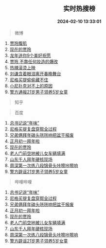 <div align="center"><h2>实时热搜榜</h2><h4>2024-02-10 13:33:01</h4></div>

> 微博  

1. [贾玲腹肌](https://s.weibo.com/weibo?q=%23%E8%B4%BE%E7%8E%B2%E8%85%B9%E8%82%8C%23&t=31&band_rank=1&Refer=top)<br />
2. [现在的贾玲](https://s.weibo.com/weibo?q=%23%E7%8E%B0%E5%9C%A8%E7%9A%84%E8%B4%BE%E7%8E%B2%23&t=31&band_rank=2&Refer=top)<br />
3. [龙年送你9个美好祝愿](https://s.weibo.com/weibo?q=%23%E9%BE%99%E5%B9%B4%E9%80%81%E4%BD%A09%E4%B8%AA%E7%BE%8E%E5%A5%BD%E7%A5%9D%E6%84%BF%23&t=31&band_rank=3&Refer=top)<br />
4. [贾玲 不靠任何妆造的爆改](https://s.weibo.com/weibo?q=%E8%B4%BE%E7%8E%B2%20%E4%B8%8D%E9%9D%A0%E4%BB%BB%E4%BD%95%E5%A6%86%E9%80%A0%E7%9A%84%E7%88%86%E6%94%B9&t=31&band_rank=4&Refer=top)<br />
5. [热辣滚烫上映](https://s.weibo.com/weibo?q=%E7%83%AD%E8%BE%A3%E6%BB%9A%E7%83%AB%E4%B8%8A%E6%98%A0&t=31&band_rank=5&Refer=top)<br />
6. [刘谦含着眼泪离开春晚舞台](https://s.weibo.com/weibo?q=%23%E5%88%98%E8%B0%A6%E5%90%AB%E7%9D%80%E7%9C%BC%E6%B3%AA%E7%A6%BB%E5%BC%80%E6%98%A5%E6%99%9A%E8%88%9E%E5%8F%B0%23&t=31&band_rank=6&Refer=top)<br />
7. [尼格买提偷偷藏不住](https://s.weibo.com/weibo?q=%E5%B0%BC%E6%A0%BC%E4%B9%B0%E6%8F%90%E5%81%B7%E5%81%B7%E8%97%8F%E4%B8%8D%E4%BD%8F&t=31&band_rank=7&Refer=top)<br />
8. [小尼扑克对不上的原因](https://s.weibo.com/weibo?q=%23%E5%B0%8F%E5%B0%BC%E6%89%91%E5%85%8B%E5%AF%B9%E4%B8%8D%E4%B8%8A%E7%9A%84%E5%8E%9F%E5%9B%A0%23&t=31&band_rank=8&Refer=top)<br />
9. [警方通报21岁男子领养5岁女童](https://s.weibo.com/weibo?q=%23%E8%AD%A6%E6%96%B9%E9%80%9A%E6%8A%A521%E5%B2%81%E7%94%B7%E5%AD%90%E9%A2%86%E5%85%BB5%E5%B2%81%E5%A5%B3%E7%AB%A5%23&t=31&band_rank=9&Refer=top)<br />

> 知乎  


> 百度  

1. [总书记说“年味”](https://www.baidu.com/s?wd=%E6%80%BB%E4%B9%A6%E8%AE%B0%E8%AF%B4%E2%80%9C%E5%B9%B4%E5%91%B3%E2%80%9D&sa=fyb_news&rsv_dl=fyb_news)<br />
2. [尼格买提复盘穿帮全过程](https://www.baidu.com/s?wd=%E5%B0%BC%E6%A0%BC%E4%B9%B0%E6%8F%90%E5%A4%8D%E7%9B%98%E7%A9%BF%E5%B8%AE%E5%85%A8%E8%BF%87%E7%A8%8B&sa=fyb_news&rsv_dl=fyb_news)<br />
3. [兄弟俩拜年磕头咣咣响把盆干报废](https://www.baidu.com/s?wd=%E5%85%84%E5%BC%9F%E4%BF%A9%E6%8B%9C%E5%B9%B4%E7%A3%95%E5%A4%B4%E5%92%A3%E5%92%A3%E5%93%8D%E6%8A%8A%E7%9B%86%E5%B9%B2%E6%8A%A5%E5%BA%9F&sa=fyb_news&rsv_dl=fyb_news)<br />
4. [正月初一拜年啦](https://www.baidu.com/s?wd=%E6%AD%A3%E6%9C%88%E5%88%9D%E4%B8%80%E6%8B%9C%E5%B9%B4%E5%95%A6&sa=fyb_news&rsv_dl=fyb_news)<br />
5. [现在的贾玲](https://www.baidu.com/s?wd=%E7%8E%B0%E5%9C%A8%E7%9A%84%E8%B4%BE%E7%8E%B2&sa=fyb_news&rsv_dl=fyb_news)<br />
6. [老人门前空地被儿女车辆填满](https://www.baidu.com/s?wd=%E8%80%81%E4%BA%BA%E9%97%A8%E5%89%8D%E7%A9%BA%E5%9C%B0%E8%A2%AB%E5%84%BF%E5%A5%B3%E8%BD%A6%E8%BE%86%E5%A1%AB%E6%BB%A1&sa=fyb_news&rsv_dl=fyb_news)<br />
7. [山东千人拜年硬核现场](https://www.baidu.com/s?wd=%E5%B1%B1%E4%B8%9C%E5%8D%83%E4%BA%BA%E6%8B%9C%E5%B9%B4%E7%A1%AC%E6%A0%B8%E7%8E%B0%E5%9C%BA&sa=fyb_news&rsv_dl=fyb_news)<br />
8. [周深第一次练八段锦骨头咔嚓咔嚓响](https://www.baidu.com/s?wd=%E5%91%A8%E6%B7%B1%E7%AC%AC%E4%B8%80%E6%AC%A1%E7%BB%83%E5%85%AB%E6%AE%B5%E9%94%A6%E9%AA%A8%E5%A4%B4%E5%92%94%E5%9A%93%E5%92%94%E5%9A%93%E5%93%8D&sa=fyb_news&rsv_dl=fyb_news)<br />
9. [警方辟谣21岁男子领养5岁女童](https://www.baidu.com/s?wd=%E8%AD%A6%E6%96%B9%E8%BE%9F%E8%B0%A321%E5%B2%81%E7%94%B7%E5%AD%90%E9%A2%86%E5%85%BB5%E5%B2%81%E5%A5%B3%E7%AB%A5&sa=fyb_news&rsv_dl=fyb_news)<br />

> 哔哩哔哩  

1. [总书记说“年味”](https://www.baidu.com/s?wd=%E6%80%BB%E4%B9%A6%E8%AE%B0%E8%AF%B4%E2%80%9C%E5%B9%B4%E5%91%B3%E2%80%9D&sa=fyb_news&rsv_dl=fyb_news)<br />
2. [尼格买提复盘穿帮全过程](https://www.baidu.com/s?wd=%E5%B0%BC%E6%A0%BC%E4%B9%B0%E6%8F%90%E5%A4%8D%E7%9B%98%E7%A9%BF%E5%B8%AE%E5%85%A8%E8%BF%87%E7%A8%8B&sa=fyb_news&rsv_dl=fyb_news)<br />
3. [兄弟俩拜年磕头咣咣响把盆干报废](https://www.baidu.com/s?wd=%E5%85%84%E5%BC%9F%E4%BF%A9%E6%8B%9C%E5%B9%B4%E7%A3%95%E5%A4%B4%E5%92%A3%E5%92%A3%E5%93%8D%E6%8A%8A%E7%9B%86%E5%B9%B2%E6%8A%A5%E5%BA%9F&sa=fyb_news&rsv_dl=fyb_news)<br />
4. [正月初一拜年啦](https://www.baidu.com/s?wd=%E6%AD%A3%E6%9C%88%E5%88%9D%E4%B8%80%E6%8B%9C%E5%B9%B4%E5%95%A6&sa=fyb_news&rsv_dl=fyb_news)<br />
5. [现在的贾玲](https://www.baidu.com/s?wd=%E7%8E%B0%E5%9C%A8%E7%9A%84%E8%B4%BE%E7%8E%B2&sa=fyb_news&rsv_dl=fyb_news)<br />
6. [老人门前空地被儿女车辆填满](https://www.baidu.com/s?wd=%E8%80%81%E4%BA%BA%E9%97%A8%E5%89%8D%E7%A9%BA%E5%9C%B0%E8%A2%AB%E5%84%BF%E5%A5%B3%E8%BD%A6%E8%BE%86%E5%A1%AB%E6%BB%A1&sa=fyb_news&rsv_dl=fyb_news)<br />
7. [山东千人拜年硬核现场](https://www.baidu.com/s?wd=%E5%B1%B1%E4%B8%9C%E5%8D%83%E4%BA%BA%E6%8B%9C%E5%B9%B4%E7%A1%AC%E6%A0%B8%E7%8E%B0%E5%9C%BA&sa=fyb_news&rsv_dl=fyb_news)<br />
8. [周深第一次练八段锦骨头咔嚓咔嚓响](https://www.baidu.com/s?wd=%E5%91%A8%E6%B7%B1%E7%AC%AC%E4%B8%80%E6%AC%A1%E7%BB%83%E5%85%AB%E6%AE%B5%E9%94%A6%E9%AA%A8%E5%A4%B4%E5%92%94%E5%9A%93%E5%92%94%E5%9A%93%E5%93%8D&sa=fyb_news&rsv_dl=fyb_news)<br />
9. [警方辟谣21岁男子领养5岁女童](https://www.baidu.com/s?wd=%E8%AD%A6%E6%96%B9%E8%BE%9F%E8%B0%A321%E5%B2%81%E7%94%B7%E5%AD%90%E9%A2%86%E5%85%BB5%E5%B2%81%E5%A5%B3%E7%AB%A5&sa=fyb_news&rsv_dl=fyb_news)<br />
